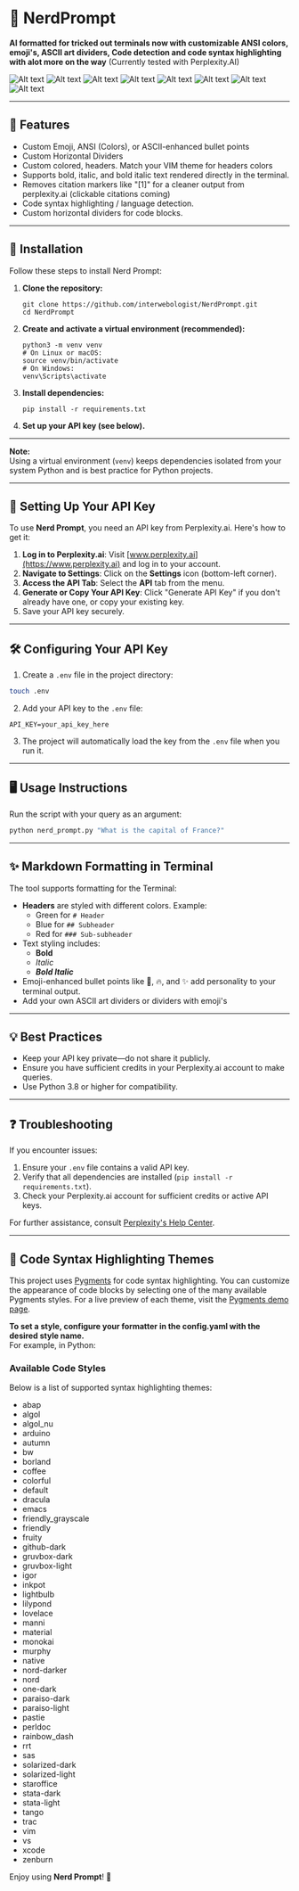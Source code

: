 # 🧠 NerdPrompt

**AI formatted for tricked out terminals now with customizable ANSI colors, emoji's, ASCII art dividers, Code detection and code syntax highlighting with alot more on the way** (Currently tested with Perplexity.AI)

![Alt text](images/9.png "Optional title")
![Alt text](images/7.png "Optional title")
![Alt text](images/5.png "Optional title")
![Alt text](images/4.png "Optional title")
![Alt text](images/1.png "Optional title")
![Alt text](images/2.png "Optional title")
![Alt text](images/6.png "Optional title")
![Alt text](images/8.png "Optional title")

---

## 🚀 Features

- Custom Emoji, ANSI (Colors), or ASCII-enhanced bullet points
- Custom Horizontal Dividers 
- Custom colored, headers. Match your VIM theme for headers colors
- Supports bold, italic, and bold italic text rendered directly in the terminal.
- Removes citation markers like "[1]" for a cleaner output from perplexity.ai (clickable citations coming)
- Code syntax highlighting /  language detection. 
- Custom horizontal dividers for code blocks.

---

## 🔧 Installation

Follow these steps to install Nerd Prompt:

1. **Clone the repository:**

    ```
    git clone https://github.com/interwebologist/NerdPrompt.git
    cd NerdPrompt
    ```

2. **Create and activate a virtual environment (recommended):**

    ```
    python3 -m venv venv
    # On Linux or macOS:
    source venv/bin/activate
    # On Windows:
    venv\Scripts\activate
    ```

3. **Install dependencies:**

    ```
    pip install -r requirements.txt
    ```

4. **Set up your API key (see below).**

---

**Note:**  
Using a virtual environment (`venv`) keeps dependencies isolated from your system Python and is best practice for Python projects.

---

## 🔑 Setting Up Your API Key

To use **Nerd Prompt**, you need an API key from Perplexity.ai. Here's how to get it:

1. **Log in to Perplexity.ai**: Visit [www.perplexity.ai](https://www.perplexity.ai) and log in to your account.
2. **Navigate to Settings**: Click on the **Settings** icon (bottom-left corner).
3. **Access the API Tab**: Select the **API** tab from the menu.
4. **Generate or Copy Your API Key**: Click "Generate API Key" if you don't already have one, or copy your existing key.
5. Save your API key securely.

---

## 🛠️ Configuring Your API Key

1. Create a `.env` file in the project directory:

```bash
touch .env
```

2. Add your API key to the `.env` file:

```plaintext
API_KEY=your_api_key_here
```

3. The project will automatically load the key from the `.env` file when you run it.

---

## 🖥️ Usage Instructions

Run the script with your query as an argument:

```bash
python nerd_prompt.py "What is the capital of France?"
```
---

## ✨ Markdown Formatting in Terminal

The tool supports formatting for the Terminal:

- **Headers** are styled with different colors. Example:
    - Green for `# Header`
    - Blue for `## Subheader`
    - Red for `### Sub-subheader`
- Text styling includes:
    - **Bold**
    - *Italic*
    - ***Bold Italic***
- Emoji-enhanced bullet points like 🚀, 🔥, and ✨ add personality to your terminal output.
- Add your own ASCII art dividers or dividers with emoji's

---

## 💡 Best Practices

- Keep your API key private—do not share it publicly.
- Ensure you have sufficient credits in your Perplexity.ai account to make queries.
- Use Python 3.8 or higher for compatibility.

---

## ❓ Troubleshooting

If you encounter issues:

1. Ensure your `.env` file contains a valid API key.
2. Verify that all dependencies are installed (`pip install -r requirements.txt`).
3. Check your Perplexity.ai account for sufficient credits or active API keys.

For further assistance, consult [Perplexity's Help Center](https://www.perplexity.ai/help-center).

---

## 🎨 Code Syntax Highlighting Themes

This project uses [Pygments](https://pygments.org/) for code syntax highlighting. You can customize the appearance of code blocks by selecting one of the many available Pygments styles. For a live preview of each theme, visit the [Pygments demo page](https://pygments.org/demo/).

**To set a style, configure your formatter in the config.yaml with the desired style name.**  
For example, in Python:

### Available Code Styles

Below is a list of supported syntax highlighting themes:

- abap
- algol
- algol_nu
- arduino
- autumn
- bw
- borland
- coffee
- colorful
- default
- dracula
- emacs
- friendly_grayscale
- friendly
- fruity
- github-dark
- gruvbox-dark
- gruvbox-light
- igor
- inkpot
- lightbulb
- lilypond
- lovelace
- manni
- material
- monokai
- murphy
- native
- nord-darker
- nord
- one-dark
- paraiso-dark
- paraiso-light
- pastie
- perldoc
- rainbow_dash
- rrt
- sas
- solarized-dark
- solarized-light
- staroffice
- stata-dark
- stata-light
- tango
- trac
- vim
- vs
- xcode
- zenburn

Enjoy using **Nerd Prompt**! 🚀
